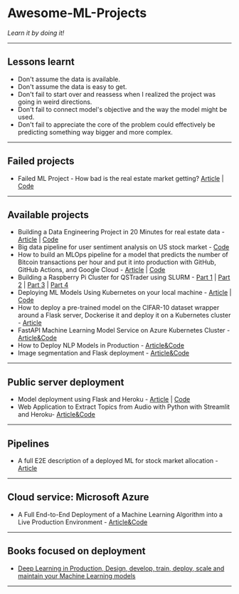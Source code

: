 # Awesome-ML-Projects
*Learn it by doing it!*
***

## Lessons learnt
- Don't assume the data is available.
- Don't assume the data is easy to get.
- Don't fail to start over and reassess when I realized the project was going in weird directions.
- Don't fail to connect model's objective and the way the model might be used.
- Don't fail to appreciate the core of the problem could effectively be predicting something way bigger and more complex.
***

## Failed projects
- Failed ML Project - How bad is the real estate market getting? [Article](https://www.datafantic.com/failed-project-how-bad-is-the-real-estate-market-getting/) | [Code](https://deepnote.com/workspace/datafantic-3bd1a992-4cfb-4c56-aaaf-931ce087ce8c/project/2022-11-28-How-bad-is-the-real-estate-market-getting-05acae7c-cc6f-4ff0-9048-f4b466d0ea50/notebook/00%20-%20Project%20Summary-c998bc379db741699219a041c4bb0cc0)
***

## Available projects
- Building a Data Engineering Project in 20 Minutes for real estate data - [Article](https://www.sspaeti.com/blog/data-engineering-project-in-twenty-minutes/) | [Code](https://github.com/sspaeti-com/practical-data-engineering)
- Big data pipeline for user sentiment analysis on US stock market - [Code](https://github.com/shafiab/HashtagCashtag)
- How to build an MLOps pipeline for a model that predicts the number of Bitcoin transactions per hour and put it into production with GitHub, GitHub Actions, and Google Cloud - [Article](https://neptune.ai/blog/build-mlops-pipelines-with-github-actions-guide) | [Code](https://neptune.ai/blog/build-mlops-pipelines-with-github-actions-guide)
- Building a Raspberry Pi Cluster for QSTrader using SLURM - [Part 1](https://www.quantstart.com/articles/building-a-raspberry-pi-cluster-for-qstrader-using-slurm-part-1/) | [Part 2](https://www.quantstart.com/articles/building-a-raspberry-pi-cluster-for-qstrader-using-slurm-part-2/) | [Part 3](https://www.quantstart.com/articles/building-a-raspberry-pi-cluster-for-qstrader-using-slurm-part-3/) | [Part 4](https://www.quantstart.com/articles/building-a-raspberry-pi-cluster-for-qstrader-using-slurm-part-4/)
- Deploying ML Models Using Kubernetes on your local machine - [Article](https://www.analyticsvidhya.com/blog/2022/01/deploying-ml-models-using-kubernetes/) | [Code](https://github.com/HSubbu/AV-k8s-placement-app)
- How to deploy a pre-trained model on the CIFAR-10 dataset wrapper around a Flask server, Dockerise it and deploy it on a Kubernetes cluster - [Article](https://opensource.com/article/20/9/deep-learning-model-kubernetes)
- FastAPI Machine Learning Model Service on Azure Kubernetes Cluster - [Article&Code](https://github.com/ethen8181/machine-learning/tree/master/model_deployment/fastapi_kubernetes)
- How to Deploy NLP Models in Production - [Article&Code](https://neptune.ai/blog/deploy-nlp-models-in-production)
- Image segmentation and Flask deployment - [Article&Code](https://theaisummer.com/deploy-flask-tensorflow/)
***

## Public server deployment
- Model deployment using Flask and Heroku - [Article](https://towardsdatascience.com/model-deployment-using-flask-c5dcbb6499c9) | [Code](https://github.com/ravi207/Model_Deployment)
- Web Application to Extract Topics from Audio with Python with Streamlit and Heroku- [Article&Code](https://www.kdnuggets.com/2023/01/creating-web-application-extract-topics-audio-python.html)
***

## Pipelines
- A full E2E description of a deployed ML for stock market allocation - [Article](https://principiamundi.com/posts/didact-anatomy/?utm_source=substack&utm_medium=email)
***

## Cloud service: Microsoft Azure
- A Full End-to-End Deployment of a Machine Learning Algorithm into a Live Production Environment - [Article&Code](https://www.kdnuggets.com/2021/12/deployment-machine-learning-algorithm-live-production-environment.html)
***

## Books focused on deployment
- [Deep Learning in Production, Design, develop, train, deploy, scale and maintain your Machine Learning models](https://theaisummer.com/deep-learning-in-production-book/)
***
